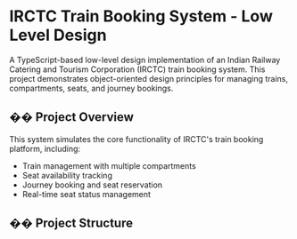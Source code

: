 # IRCTC Train Booking System - Low Level Design

A TypeScript-based low-level design implementation of an Indian Railway Catering and Tourism Corporation (IRCTC) train booking system. This project demonstrates object-oriented design principles for managing trains, compartments, seats, and journey bookings.

## �� Project Overview

This system simulates the core functionality of IRCTC's train booking platform, including:
- Train management with multiple compartments
- Seat availability tracking
- Journey booking and seat reservation
- Real-time seat status management

## �� Project Structure

